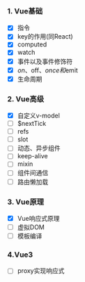### 1. Vue基础

- [x] 指令
- [x] key的作用(同React)
- [x] computed
- [x] watch
- [x] 事件以及事件修饰符
- [x] $on、$off、$once和$emit
- [x] 生命周期

### 2. Vue高级

- [x] 自定义v-model
- [ ] $nextTick
- [ ] refs
- [ ] slot
- [ ] 动态、异步组件
- [ ] keep-alive
- [ ] mixin
- [ ] 组件间通信
- [ ] 路由懒加载

### 3. Vue原理

- [x] Vue响应式原理
- [ ] 虚拟DOM
- [ ] 模板编译

### 4.Vue3

- [ ] proxy实现响应式